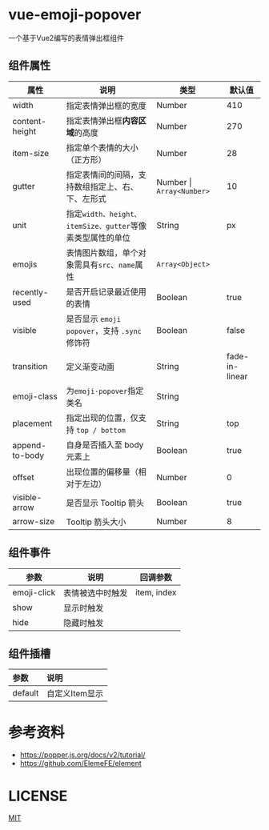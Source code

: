 # vue-emoji-popover

一个基于Vue2编写的表情弹出框组件

## 组件属性

| 属性           | 说明                                                      | 类型                      | 默认值         |
| -------------- | --------------------------------------------------------- | ------------------------- | -------------- |
| width          | 指定表情弹出框的宽度                                      | Number                    | 410            |
| content-height | 指定表情弹出框**内容区域**的高度                          | Number                    | 270            |
| item-size      | 指定单个表情的大小（正方形）                              | Number                    | 28             |
| gutter         | 指定表情间的间隔，支持数组指定上、右、下、左形式          | Number \| `Array<Number>` | 10             |
| unit           | 指定`width、height、itemSize、gutter`等像素类型属性的单位 | String                    | px             |
| emojis         | 表情图片数组，单个对象需具有`src`、`name`属性             | `Array<Object>`           |                |
| recently-used  | 是否开启记录最近使用的表情                                | Boolean                   | true           |
| visible        | 是否显示 `emoji popover`，支持 `.sync` 修饰符             | Boolean                   | false          |
| transition     | 定义渐变动画                                              | String                    | fade-in-linear |
| emoji-class    | 为`emoji-popover`指定类名                                 | String                    |                |
| placement      | 指定出现的位置，仅支持 `top / bottom`                     | String                    | top            |
| append-to-body | 自身是否插入至 body 元素上                                | Boolean                   | true           |
| offset         | 出现位置的偏移量（相对于左边）                            | Number                    | 0              |
| visible-arrow  | 是否显示 Tooltip 箭头                                     | Boolean                   | true           |
| arrow-size     | Tooltip 箭头大小                                          | Number                    | 8              |

## 组件事件

| 参数        | 说明             | 回调参数    |
| ----------- | ---------------- | ----------- |
| emoji-click | 表情被选中时触发 | item, index |
| show        | 显示时触发       |             |
| hide        | 隐藏时触发       |             |

## 组件插槽

| 参数    | 说明           |
| :------ | :------------- |
| default | 自定义Item显示 |

# 参考资料

- https://popper.js.org/docs/v2/tutorial/
- https://github.com/ElemeFE/element

# LICENSE

[MIT](LICENSE)

